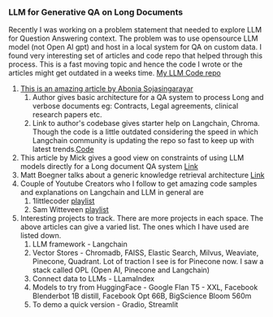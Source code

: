 ### LLM for Generative QA on Long Documents

Recently I was working on a problem statement that needed to explore LLM for Question Answering context. 
The problem was to use opensource LLM model (not Open AI gpt) and host in a local system for QA on custom data. 
I found very interesting set of articles and code repo that helped through this process. 
This is a fast moving topic and hence the code I wrote or the articles might get outdated in a weeks time. [My LLM Code repo](https://github.com/kavlata/LLM-experiments)
1. [This is an amazing article by Abonia Sojasingarayar](https://medium.com/@abonia/document-based-llm-powered-chatbot-bb316009de93) 
    1. Author gives basic architecture for a QA system to process Long and verbose documents eg: Contracts, Legal agreements, clinical research papers etc.
    1. Link to author's codebase gives starter help on Langchain, Chroma. Though the code is a little outdated considering the speed in which Langchain community is updating the repo so fast to keep up with latest trends.[Code](https://github.com/Abonia1/Context-Based-LLMChatbot)
1. This article by Mick gives a good view on constraints of using LLM models directly for a Long document QA system [Link](https://medium.com/@imicknl/how-to-create-a-private-chatgpt-with-your-own-data-15754e6378a1)
1. Matt Boegner talks about a generic knowledge retrieval architecture [Link](https://mattboegner.com/knowledge-retrieval-architecture-for-llms/)
3. Couple of Youtube Creators who I follow to get amazing code samples and explanations on Langchain and LLM in general are
    1. 1littlecoder [playlist](https://www.youtube.com/playlist?list=PLpdmBGJ6ELULEfPWvvks0HtwzCvQo1zu0)
    1. Sam Witteveen [playlist](https://www.youtube.com/watch?v=J_0qvRt4LNk&list=PL8motc6AQftk1Bs42EW45kwYbyJ4jOdiZ)
4. Interesting projects to track. There are more projects in each space. The above articles can give a varied list. The ones which I have used are listed down.
    1. LLM framework - Langchain 
    1. Vector Stores - Chromadb, FAISS, Elastic Search, Milvus, Weaviate, Pinecone, Quadrant. Lot of traction I see is for Pinecone now. I saw a stack called OPL (Open AI, Pinecone and Langchain) 
    1. Connect data to LLMs - LLamaIndex  
    1. Models to try from HuggingFace - Google Flan T5 - XXL, Facebook Blenderbot 1B distill, Facebook Opt 66B, BigScience Bloom 560m
    1. To demo a quick version - Gradio, Streamlit 
